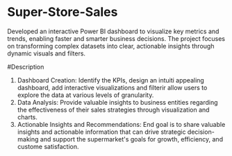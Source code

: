 # Super-Store-Sales
Developed an interactive Power BI dashboard to visualize key metrics and trends, enabling faster and smarter business decisions. The project focuses on transforming complex datasets into clear, actionable insights through dynamic visuals and filters.

#Description

1. Dashboard Creation: Identify the KPIs, design an intuiti appealing dashboard, add interactive visualizations and filterir allow users to explore the data at various levels of granularity.
2. Data Analysis: Provide valuable insights to business entities regarding the effectiveness of their sales strategies through visualization and charts.
3. Actionable Insights and Recommendations: End goal is to share valuable insights and actionable information that can drive strategic decision-making and support the supermarket's goals for growth, efficiency, and custome satisfaction.

